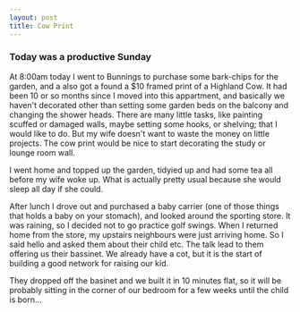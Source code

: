 ```yaml
---
layout: post
title: Cow Print
---
```


### Today was a productive Sunday

At 8:00am today I went to Bunnings to purchase some bark-chips for the garden, and a also got a found a $10 framed print of a Highland Cow.
 It had been 10 or so months since I moved into this appartment, and basically we haven't decorated other than setting some garden beds on the balcony and changing the shower heads. There are many little tasks, like painting scuffed or damaged walls, maybe setting some hooks, or shelving; that I would like to do. But my wife doesn't want to waste the money on little projects. The cow print would be nice to start decorating the study or lounge room wall.

I went home and topped up the garden, tidyied up and had some tea all before my wife woke up. What is actually pretty usual because she would sleep all day if she could.

After lunch I drove out and purchased a baby carrier (one of those things that holds a baby on your stomach), and looked around the sporting store. It was raining, so I decided not to go practice golf swings. When I returned home from the store, my upstairs neighbours were just arriving home. So I said hello and asked them about their child etc. The talk lead to them offering us their bassinet. We already have a cot, but it is the start of building a good network for raising our kid. 

They dropped off the basinet and we built it in 10 minutes flat, so it will be probably sitting in the corner of our bedroom for a few weeks until the child is born...
